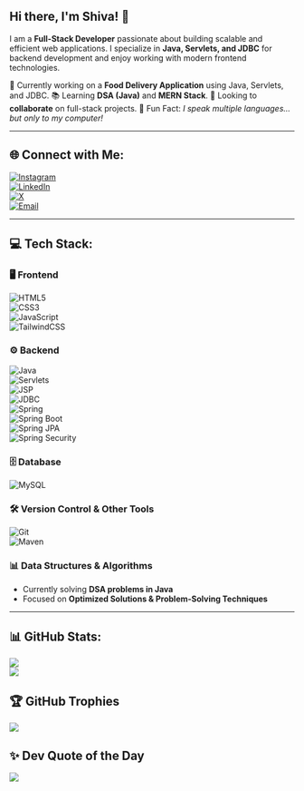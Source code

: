 ## Hi there, I'm Shiva! 👋

I am a **Full-Stack Developer** passionate about building scalable and efficient web applications. I specialize in **Java, Servlets, and JDBC** for backend development and enjoy working with modern frontend technologies.

🚀 Currently working on a **Food Delivery Application** using Java, Servlets, and JDBC.
📚 Learning **DSA (Java)** and **MERN Stack**.
🤝 Looking to **collaborate** on full-stack projects.
💬 Fun Fact: *I speak multiple languages... but only to my computer!*

---

## 🌐 Connect with Me:
[![Instagram](https://img.shields.io/badge/Instagram-%23E4405F.svg?logo=Instagram&logoColor=white)](https://instagram.com/shiva_bugslayer)  
[![LinkedIn](https://img.shields.io/badge/LinkedIn-%230077B5.svg?logo=linkedin&logoColor=white)](https://linkedin.com/in/psivaiah6174)  
[![X](https://img.shields.io/badge/X-black.svg?logo=X&logoColor=white)](https://x.com/SHIVA6174124345)  
[![Email](https://img.shields.io/badge/Email-D14836?logo=gmail&logoColor=white)](mailto:psivaiah6174@gmail.com)

---

## 💻 Tech Stack:

### 🖥️ Frontend
![HTML5](https://img.shields.io/badge/html5-%23E34F26.svg?style=for-the-badge&logo=html5&logoColor=white)  
![CSS3](https://img.shields.io/badge/css3-%231572B6.svg?style=for-the-badge&logo=css3&logoColor=white)  
![JavaScript](https://img.shields.io/badge/javascript-%23323330.svg?style=for-the-badge&logo=javascript&logoColor=%23F7DF1E)  
![TailwindCSS](https://img.shields.io/badge/tailwindcss-%2338B2AC.svg?style=for-the-badge&logo=tailwind-css&logoColor=white)

### ⚙️ Backend
![Java](https://img.shields.io/badge/java-%23ED8B00.svg?style=for-the-badge&logo=openjdk&logoColor=white)  
![Servlets](https://img.shields.io/badge/Servlets-%23007ACC.svg?style=for-the-badge)  
![JSP](https://img.shields.io/badge/JSP-%23007ACC.svg?style=for-the-badge)  
![JDBC](https://img.shields.io/badge/JDBC-%23007ACC.svg?style=for-the-badge)  
![Spring](https://img.shields.io/badge/spring-%236DB33F.svg?style=for-the-badge&logo=spring&logoColor=white)  
![Spring Boot](https://img.shields.io/badge/SpringBoot-%236DB33F.svg?style=for-the-badge)  
![Spring JPA](https://img.shields.io/badge/Spring%20JPA-%236DB33F.svg?style=for-the-badge)  
![Spring Security](https://img.shields.io/badge/Spring%20Security-%236DB33F.svg?style=for-the-badge)

### 🗄️ Database
![MySQL](https://img.shields.io/badge/mysql-4479A1.svg?style=for-the-badge&logo=mysql&logoColor=white)

### 🛠️ Version Control & Other Tools
![Git](https://img.shields.io/badge/git-%23F05033.svg?style=for-the-badge&logo=git&logoColor=white)  
![Maven](https://img.shields.io/badge/Apache%20Maven-C71A36?style=for-the-badge&logo=Apache%20Maven&logoColor=white)

### 📊 Data Structures & Algorithms
- Currently solving **DSA problems in Java**
- Focused on **Optimized Solutions & Problem-Solving Techniques**

---

## 📊 GitHub Stats:
![](https://github-readme-stats.vercel.app/api?username=SHIVA6174&theme=neon&hide_border=true&include_all_commits=true&count_private=true)  
![](https://github-readme-stats.vercel.app/api/top-langs/?username=SHIVA6174&theme=neon&hide_border=true&include_all_commits=true&count_private=true&layout=compact)

## 🏆 GitHub Trophies
![](https://github-profile-trophy.vercel.app/?username=SHIVA6174&theme=radical&no-frame=true&no-bg=true&margin-w=4)

## ✨ Dev Quote of the Day
![](https://readme-typing-svg.herokuapp.com?font=Operator+Mono&duration=3000&color=F75C7E&lines=%22First%2C+solve+the+problem.;Then%2C+write+the+code.%22+-+John+Johnson;%22The+only+way+to+do+great+work%2C+is+to+love+what+you+do.%22+-+Steve+Jobs;"It's+not+a+bug%2C+it's+a+feature!";"The+best+way+to+predict+the+future+is+to+create+it.")
